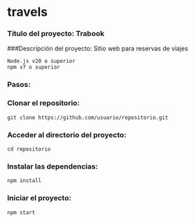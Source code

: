 # travels

### Título del proyecto: Trabook

###Descripción del proyecto: Sitio web para reservas de viajes

```
Node.js v20 o superior
npm v7 o superior

```
### Pasos:

### Clonar el repositorio:
```
git clone https://github.com/usuario/repositorio.git
```

### Acceder al directorio del proyecto:
```
cd repositorio
```

### Instalar las dependencias:
```
npm install
```

### Iniciar el proyecto:
```
npm start
```
